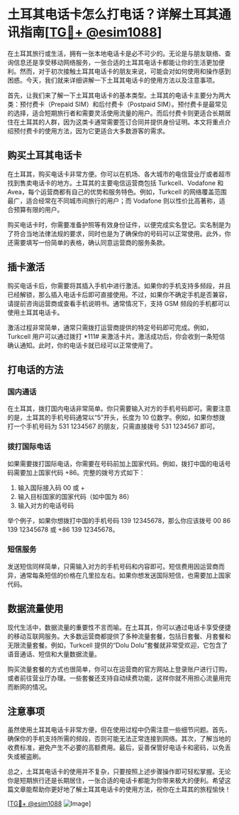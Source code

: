 # 土耳其电话卡怎么打电话？详解土耳其通讯指南[[TG💪+ @esim1088](https://t.me/s/esim1088)]

在土耳其旅行或生活，拥有一张本地电话卡是必不可少的。无论是与朋友联络、查询信息还是享受移动网络服务，一张合适的土耳其电话卡都能让你的生活更加便利。然而，对于初次接触土耳其电话卡的朋友来说，可能会对如何使用和操作感到困惑。今天，我们就来详细讲解一下土耳其电话卡的使用方法以及注意事项。

首先，让我们来了解一下土耳其电话卡的基本类型。土耳其的电话卡主要分为两大类：预付费卡（Prepaid SIM）和后付费卡（Postpaid SIM）。预付费卡是最常见的选择，适合短期旅行者和需要灵活使用流量的用户。而后付费卡则更适合长期居住在土耳其的人群，因为这类卡通常需要签订合同并提供身份证明。本文将重点介绍预付费卡的使用方法，因为它更适合大多数游客的需求。

## 购买土耳其电话卡

在土耳其，购买电话卡非常方便。你可以在机场、各大城市的电信营业厅或者超市找到售卖电话卡的地方。土耳其的主要电信运营商包括 Turkcell、Vodafone 和 Avea，每个运营商都有自己的优势和服务特色。例如，Turkcell 的网络覆盖范围最广，适合经常在不同城市间旅行的用户；而 Vodafone 则以性价比高著称，适合预算有限的用户。

购买电话卡时，你需要准备护照等有效身份证件，以便完成实名登记。实名制是为了符合当地法律法规的要求，同时也是为了确保你的号码可以正常使用。此外，你还需要填写一份简单的表格，确认同意运营商的服务条款。

## 插卡激活

购买电话卡后，你需要将其插入手机中进行激活。如果你的手机支持多频段，并且已经解锁，那么插入电话卡后即可直接使用。不过，如果你不确定手机是否兼容，请提前咨询运营商或查看手机说明书。通常情况下，支持 GSM 频段的手机都可以使用土耳其电话卡。

激活过程非常简单，通常只需拨打运营商提供的特定号码即可完成。例如，Turkcell 用户可以通过拨打 *111# 来激活卡片。激活成功后，你会收到一条短信确认通知。此时，你的电话卡就已经可以正常使用了。

## 打电话的方法

### 国内通话

在土耳其，拨打国内电话非常简单。你只需要输入对方的手机号码即可。需要注意的是，土耳其的手机号码通常以“5”开头，长度为 10 位数字。例如，如果你想拨打一个手机号码为 531 1234567 的朋友，只需直接拨号 531 1234567 即可。

### 拨打国际电话

如果需要拨打国际电话，你需要在号码前加上国家代码。例如，拨打中国的电话号码需要加上国家代码 +86。完整的拨号方式如下：

1. 输入国际接入码 00 或 +
2. 输入目标国家的国家代码（如中国为 86）
3. 输入对方的电话号码

举个例子，如果你想拨打中国的手机号码 139 12345678，那么你应该拨号 00 86 139 12345678 或 +86 139 12345678。

### 短信服务

发送短信同样简单，只需输入对方的手机号码和内容即可。短信费用因运营商而异，通常每条短信的价格在几里拉左右。如果你想发送国际短信，也需要加上国家代码。

## 数据流量使用

现代生活中，数据流量的重要性不言而喻。在土耳其，你可以通过电话卡享受便捷的移动互联网服务。大多数运营商都提供了多种流量套餐，包括日套餐、月套餐和无限流量套餐。例如，Turkcell 提供的“Dolu Dolu”套餐就非常受欢迎，它包含了语音通话、短信和大量数据流量。

购买流量套餐的方式也很简单，你可以在运营商的官方网站上登录账户进行订购，或者前往营业厅办理。一些套餐还支持自动续费功能，这样你就不用担心流量用完而断网的情况。

## 注意事项

虽然使用土耳其电话卡非常方便，但在使用过程中仍需注意一些细节问题。首先，确保你的手机支持所需的频段，否则可能无法正常连接到网络。其次，了解当地的收费标准，避免产生不必要的高额费用。最后，妥善保管好电话卡和密码，以免丢失或被盗刷。

总之，土耳其电话卡的使用并不复杂，只要按照上述步骤操作即可轻松掌握。无论你是短期旅行还是长期居住，一张合适的电话卡都能为你带来极大的便利。希望这篇文章能帮助你更好地了解土耳其电话卡的使用方法，祝你在土耳其的旅程愉快！

[[TG💪+ @esim1088](https://t.me/s/esim1088) ![Image](https://i.postimg.cc/4NQfJmqS/Snipaste-2025-05-13-00-14-12.png)]